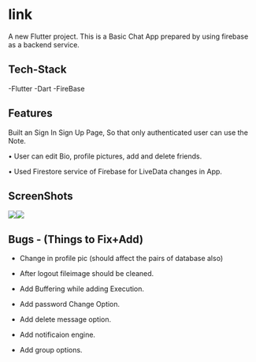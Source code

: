 # link

A new Flutter project.
This is a Basic Chat App prepared by using firebase as a backend service.

## Tech-Stack

-Flutter
-Dart
-FireBase

## Features

Built an Sign In Sign Up Page, So that only authenticated user can use the Note.

• User can edit Bio, profile pictures, add and delete friends.

• Used Firestore service of Firebase for LiveData changes in App.

## ScreenShots

<div style="display:flex;flex-wrap:wrap;">
 
 <img src="https://user-images.githubusercontent.com/97884033/200116078-c2ee2bc0-ab7a-4cfd-b143-d1d20033013f.jpg"/>
 <img src="https://user-images.githubusercontent.com/97884033/200116154-db82f729-5806-427c-aadb-54fd9b656af5.jpg"/>

 </div>
 
 ## Bugs - (Things to Fix+Add)
  - Change in profile pic (should affect the pairs of database also)
  - After logout fileimage should be cleaned.
  - Add Buffering while adding Execution.
  
  - Add password Change Option.
  - Add delete message option.
  - Add notificaion engine.
  - Add group options.


